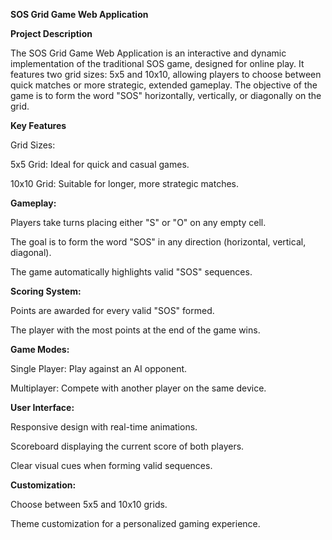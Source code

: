 **SOS Grid Game Web Application**

**Project Description**

The SOS Grid Game Web Application is an interactive and dynamic implementation of the traditional SOS game, designed for online play. It features two grid sizes: 5x5 and 10x10, allowing players to choose between quick matches or more strategic, extended gameplay. The objective of the game is to form the word "SOS" horizontally, vertically, or diagonally on the grid.

**Key Features**

Grid Sizes:

5x5 Grid: Ideal for quick and casual games.

10x10 Grid: Suitable for longer, more strategic matches.

**Gameplay:**

Players take turns placing either "S" or "O" on any empty cell.

The goal is to form the word "SOS" in any direction (horizontal, vertical, diagonal).

The game automatically highlights valid "SOS" sequences.

**Scoring System:**

Points are awarded for every valid "SOS" formed.

The player with the most points at the end of the game wins.

**Game Modes:**

Single Player: Play against an AI opponent.

Multiplayer: Compete with another player on the same device.

**User Interface:**

Responsive design with real-time animations.

Scoreboard displaying the current score of both players.

Clear visual cues when forming valid sequences.

**Customization:**

Choose between 5x5 and 10x10 grids.

Theme customization for a personalized gaming experience.
